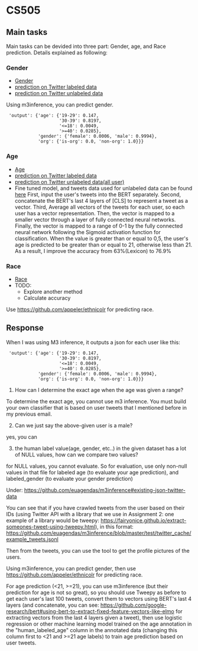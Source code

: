 # CS505
## Main tasks

Main tasks can be devided into three part: Gender, age, and Race prediction. Details explained as following: 

### Gender
- [Gender](Twitter_User_Gender.ipynb)
- [prediction on Twitter labeled data](https://github.com/WangKehanK/CS505/blob/main/data/gender_prediction/Twitter_users_labeled_prediction_gender_allUser.csv)
- [prediction on Twitter unlabeled data](https://github.com/WangKehanK/CS505/blob/main/data/gender_prediction/Twitter_user_handles_to_predict_gender.csv)


Using m3inference, you can predict gender.
```
 'output': {'age': {'19-29': 0.147,
                    '30-39': 0.8197,
                    '<=18': 0.0049,
                    '>=40': 0.0285},
            'gender': {'female': 0.0006, 'male': 0.9994},
            'org': {'is-org': 0.0, 'non-org': 1.0}}}
```

### Age
- [Age](Twitter_User_Age.ipynb)
- [prediction on Twitter labeled data](https://github.com/WangKehanK/CS505/blob/main/data/age_prediction/Twitter_users_labeled_prediction.csv)
- [prediction on Twitter unlabeled data(all user)](https://github.com/WangKehanK/CS505/blob/main/data/age_prediction/Twitter_user_handles_to_prediction.csv)
- Fine tuned model, and tweets data used for unlabeled data can be found [here](https://drive.google.com/drive/folders/1dyQDSu0x5muhUSvphLyvLdck2ArkfXU0?usp=sharing)
First, input the user's tweets into the BERT separately. Second, concatenate the BERT's last 4 layers of [CLS] to represent a tweet as a vector. Third, Average all vectors of the tweets for each user, so each user has a vector representation. Then, the vector is mapped to a smaller vector through a layer of fully connected neural networks. Finally, the vector is mapped to a range of 0-1 by the fully connected neural network following the Sigmoid activation function for classification. When the value is greater than or equal to 0,5, the user's age is predicted to be greater than or equal to 21, otherwise less than 21. As a result, I improve the accuracy from 63%(Lexicon) to 76.9%

### Race
- [Race](Twitter_User_Race.ipynb)
- TODO:
  - Explore another method 
  - Calculate accuracy

Use https://github.com/appeler/ethnicolr for predicting race. 

## Response

When I was using M3 inference, it outputs a json for each user like this:

```
 'output': {'age': {'19-29': 0.147,
                    '30-39': 0.8197,
                    '<=18': 0.0049,
                    '>=40': 0.0285},
            'gender': {'female': 0.0006, 'male': 0.9994},
            'org': {'is-org': 0.0, 'non-org': 1.0}}}
```
1. How can I determine the exact age when the age was given a range? 

To determine the exact age, you cannot use m3 inference. You must build your own classifier that is based on user tweets that I mentioned before in my previous email. 

2. Can we just say the above-given user is a male? 

yes, you can

3. the human label value(age, gender, etc..) in the given dataset has a lot of NULL values, how can we compare two values?

for NULL values, you cannot evaluate. So for evaluation, use only non-null values in that file for labeled age (to evaluate your age prediction), and labeled_gender (to evaluate your gender prediction)



Under: 
https://github.com/euagendas/m3inference#existing-json-twitter-data

You can see that if you have crawled tweets from the user based on their IDs (using Twitter API with a library that we use in Assignment 2: one example of a library would be tweepy: https://fairyonice.github.io/extract-someones-tweet-using-tweepy.html), in this format: https://github.com/euagendas/m3inference/blob/master/test/twitter_cache/example_tweets.jsonl

Then from the tweets, you can use the tool to get the profile pictures of the users. 

Using m3inference, you can predict gender, then use https://github.com/appeler/ethnicolr for predicting race. 

For age prediction (<21, >=21), you can use m3inference (but their prediction for age is not so great), so you should use Tweepy as before to get each user's last 100 tweets, convert them to vectors using BERT's last 4 layers (and concatenate, you can see: https://github.com/google-research/bert#using-bert-to-extract-fixed-feature-vectors-like-elmo for extracting vectors from the last 4 layers given a tweet), then use logistic regression or other machine learning model trained on the age annotation in the "human_labeled_age" column in the annotated data (changing this column first to <21 and >=21 age labels) to train age prediction based on user tweets. 
